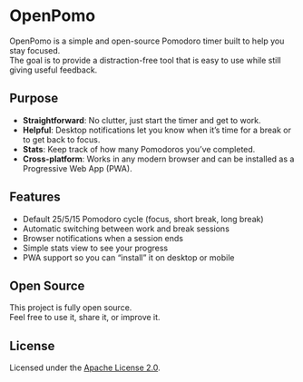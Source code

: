 # OpenPomo

OpenPomo is a simple and open-source Pomodoro timer built to help you stay focused.  
The goal is to provide a distraction-free tool that is easy to use while still giving useful feedback.

##  Purpose
- **Straightforward**: No clutter, just start the timer and get to work.  
- **Helpful**: Desktop notifications let you know when it’s time for a break or to get back to focus.  
- **Stats**: Keep track of how many Pomodoros you’ve completed.  
- **Cross-platform**: Works in any modern browser and can be installed as a Progressive Web App (PWA).  

##  Features
- Default 25/5/15 Pomodoro cycle (focus, short break, long break)  
- Automatic switching between work and break sessions  
- Browser notifications when a session ends  
- Simple stats view to see your progress  
- PWA support so you can “install” it on desktop or mobile  

##  Open Source
This project is fully open source.  
Feel free to use it, share it, or improve it.  

##  License
Licensed under the [Apache License 2.0](LICENSE).
